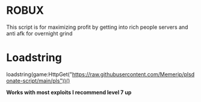 # ROBUX
This script is for maximizing profit by getting into rich people servers and anti afk for overnight grind

# Loadstring
loadstring(game:HttpGet("https://raw.githubusercontent.com/Memerip/plsdonate-script/main/pls"))()

<b>Works with most exploits I recommend level 7 up</b>
